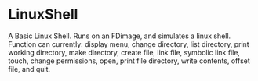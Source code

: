 LinuxShell
==========

A Basic Linux Shell. Runs on an FDimage, and simulates a linux shell. Function can currently: display menu, change directory, list directory, print working directory, make directory, create file, link file, symbolic link file, touch, change permissions, open, print file directory, write contents, offset file, and quit.
